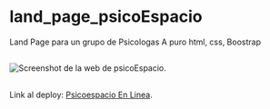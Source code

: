 # land_page_psicoEspacio
Land Page para un grupo de Psicologas 
A puro html, css, Boostrap
##
![Screenshot de la web de psicoEspacio.](https://i.ibb.co/SXBQhwN/psico-Espacio.png)
##
Link al deploy:  [Psicoespacio En Linea](https://psicoespacio-web.vercel.app/).
